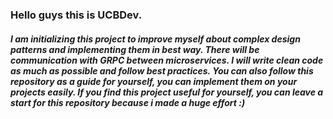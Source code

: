 
<h3>Hello guys this is UCBDev.</h2>
<h5>I am initializing this project to improve myself about complex design patterns and implementing them in best way. There will be communication with GRPC between microservices. I will write clean code as much as possible and follow best practices. You can also follow this repository as a guide for yourself, you can implement them on your projects easily. If you find this project useful for yourself, you can leave a start for this repository because i made a huge effort :)</h5>
